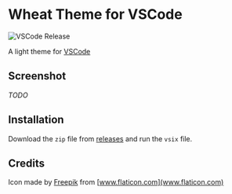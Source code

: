 # Wheat Theme for VSCode

![VSCode Release](https://github.com/mackilinen/wheat-theme/workflows/Visual%20Studio%20Code%20Release/badge.svg)

A light theme for [VSCode](https://code.visualstudio.com)

## Screenshot

*TODO*

## Installation

Download the `zip` file from [releases](https://github.com/mackilinen/wheat-theme/releases) and run the `vsix` file.

## Credits

Icon made by [Freepik](https://www.flaticon.com/authors/freepik) from [www.flaticon.com](www.flaticon.com)
